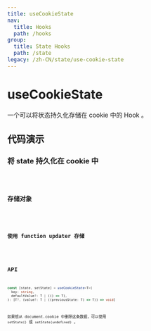 ```yaml
---
title: useCookieState
nav:
  title: Hooks
  path: /hooks
group:
  title: State Hooks
  path: /state
legacy: /zh-CN/state/use-cookie-state
---
```


# useCookieState

一个可以将状态持久化存储在 cookie 中的 Hook 。

## 代码演示

### 将 state 持久化在 cookie 中

<code src="./demo/demo1.tsx" />

### 存储对象

<code src="./demo/demo2.tsx" />

### 使用 function updater 存储

<code src="./demo/demo3.tsx" />

## API

```typescript
const [state, setState] = useCookieState<T>(
  key: string,
  defaultValue?: T | (() => T),
): [T?, (value?: T | ((previousState: T) => T)) => void]
```

如果想从 document.cookie 中删除这条数据，可以使用 `setState()` 或 `setState(undefined)` 。
